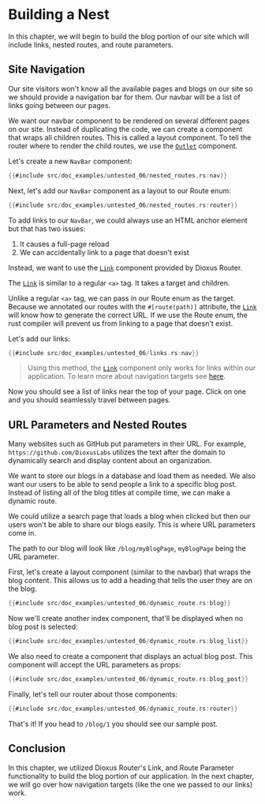 # Building a Nest

In this chapter, we will begin to build the blog portion of our site which will
include links, nested routes, and route parameters.

## Site Navigation

Our site visitors won't know all the available pages and blogs on our site so we
should provide a navigation bar for them. Our navbar will be a list of links going between our pages.

We want our navbar component to be rendered on several different pages on our site. Instead of duplicating the code, we can create a component that wraps all children routes. This is called a layout component. To tell the router where to render the child routes, we use the [`Outlet`](https://docs.rs/dioxus-router/latest/dioxus_router/components/fn.Outlet.html) component.

Let's create a new `NavBar` component:

```rust
{{#include src/doc_examples/untested_06/nested_routes.rs:nav}}
```

Next, let's add our `NavBar` component as a layout to our Route enum:

```rust
{{#include src/doc_examples/untested_06/nested_routes.rs:router}}
```

To add links to our `NavBar`, we could always use an HTML anchor element but that has two issues:

1. It causes a full-page reload
2. We can accidentally link to a page that doesn't exist

Instead, we want to use the [`Link`] component provided by Dioxus Router.

The [`Link`] is similar to a regular `<a>` tag. It takes a target and children.

Unlike a regular `<a>` tag, we can pass in our Route enum as the target. Because we annotated our routes with the `#[route(path)]` attribute, the [`Link`] will know how to generate the correct URL. If we use the Route enum, the rust compiler will prevent us from linking to a page that doesn't exist.

Let's add our links:

```rust
{{#include src/doc_examples/untested_06/links.rs:nav}}
```

> Using this method, the [`Link`] component only works for links within our
> application. To learn more about navigation targets see
> [here](./navigation-targets.md).

Now you should see a list of links near the top of your page. Click on one and
you should seamlessly travel between pages.

## URL Parameters and Nested Routes

Many websites such as GitHub put parameters in their URL. For example,
`https://github.com/DioxusLabs` utilizes the text after the domain to
dynamically search and display content about an organization.

We want to store our blogs in a database and load them as needed. We also
want our users to be able to send people a link to a specific blog post.
Instead of listing all of the blog titles at compile time, we can make a dynamic route.

We could utilize a search page that loads a blog when clicked but then our users
won't be able to share our blogs easily. This is where URL parameters come in.

The path to our blog will look like `/blog/myBlogPage`, `myBlogPage` being the
URL parameter.

First, let's create a layout component (similar to the navbar) that wraps the blog content. This allows us to add a heading that tells the user they are on the blog.

```rust
{{#include src/doc_examples/untested_06/dynamic_route.rs:blog}}
```

Now we'll create another index component, that'll be displayed when no blog post
is selected:

```rust
{{#include src/doc_examples/untested_06/dynamic_route.rs:blog_list}}
```

We also need to create a component that displays an actual blog post. This component will accept the URL parameters as props:

```rust
{{#include src/doc_examples/untested_06/dynamic_route.rs:blog_post}}
```

Finally, let's tell our router about those components:

```rust
{{#include src/doc_examples/untested_06/dynamic_route.rs:router}}
```

That's it! If you head to `/blog/1` you should see our sample post.

## Conclusion

In this chapter, we utilized Dioxus Router's Link, and Route Parameter
functionality to build the blog portion of our application. In the next chapter,
we will go over how navigation targets (like the one we passed to our links)
work.

[`Link`]: https://docs.rs/dioxus-router/latest/dioxus_router/components/fn.Link.html
